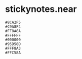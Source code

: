 # stickynotes.near


```palette
#8CA2F5
#C9A8F4
#FF8A8A
#FFFFFF
#000000
#95D58D
#FFF8A3
#FFC58A
```
